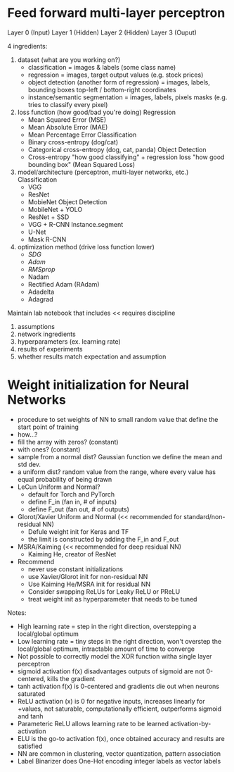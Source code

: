 # Feed forward multi-layer perceptron

Layer 0 (Input)
Layer 1 (Hidden)
Layer 2 (Hidden)
Layer 3 (Ouput)

4 ingredients:
1. dataset (what are you working on?)
    - classification = images & labels (some class name)
    - regression = images, target output values (e.g. stock prices)
    - object detection (another form of regression) = images, labels, bounding boxes top-left / bottom-right coordinates
    - instance/semantic segmentation = images, labels, pixels masks (e.g. tries to classify every pixel)
1. loss function (how good/bad you're doing)
   Regression
   - Mean Squared Error (MSE)
   - Mean Absolute Error (MAE)
   - Mean Percentage Error 
   Classification
   - Binary cross-entropy (dog/cat)
   - Categorical cross-entropy (dog, cat, panda)
   Object Detection
   - Cross-entropy "how good classifying" + regression loss "how good bounding box" (Mean Squared Loss)
1. model/architecture (perceptron, multi-layer networks, etc.)
   Classification
   - VGG
   - ResNet
   - MobieNet
   Object Detection 
   - MobileNet + YOLO
   - ResNet + SSD
   - VGG + R-CNN
   Instance.segment
   - U-Net
   - Mask R-CNN
1. optimization method (drive loss function lower)
   - *SDG*
   - *Adam*
   - *RMSprop*
   - Nadam
   - Rectified Adam (RAdam)
   - Adadelta
   - Adagrad
   
Maintain lab notebook that includes << requires discipline
1. assumptions
1. network ingredients
1. hyperparameters (ex. learning rate)
1. results of experiments
1. whether results match expectation and assumption

# Weight initialization for Neural Networks
- procedure to set weights of NN to small random value that define the start point of training
- how...?
- fill the array with zeros? (constant)
- with ones? (constant)
- sample from a normal dist? Gaussian function we define the mean and std dev.
- a uniform dist? random value from the range, where every value has equal probability of being drawn
- LeCun Uniform and Normal?
  - default for Torch and PyTorch
  - define F_in (fan in, # of inputs)
  - define F_out (fan out, # of outputs)
- Glorot/Xavier Uniform and Normal (<< recommended for standard/non-residual NN)
  - Defule weight init for Keras and TF
  - the limit is constructed by adding the F_in and F_out
- MSRA/Kaiming (<< recommended for deep residual NN)
  - Kaiming He, creator of ResNet
- Recommend
   - never use constant initializations
   - use Xavier/Glorot init for non-residual NN
   - Use Kaiming He/MSRA init for residual NN
   - Consider swapping ReLUs for Leaky ReLU or PReLU
   - treat weight init as hyperparameter that needs to be tuned

Notes:
- High learning rate = step in the right direction, overstepping a  local/global optimum
- Low learning rate = tiny steps in the right direction, won't overstep the local/global optimum, intractable amount of time to converge  
- Not possible to correctly model the XOR function witha single layer perceptron
- sigmoid activation f(x) disadvantages outputs of sigmoid are not 0-centered, kills the gradient
- tanh activation f(x) is 0-centered and gradients die out when neurons saturated
- ReLU activation (x) is 0 for negative inputs, increases linearly for +values, not saturable, computationally efficient, outperforms sigmoid and tanh
- Parameteric ReLU allows learning rate to be learned activation-by-activation
- ELU is the go-to activation f(x), once obtained accuracy and results are satisfied 
- NN are common in clustering, vector quantization, pattern association
- Label Binarizer does One-Hot encoding integer labels as  vector labels